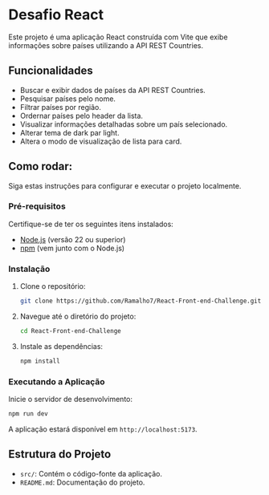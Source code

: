 # Desafio React

Este projeto é uma aplicação React construída com Vite que exibe informações sobre países utilizando a API REST Countries.

## Funcionalidades

- Buscar e exibir dados de países da API REST Countries.
- Pesquisar países pelo nome.
- Filtrar países por região.
- Ordernar países pelo header da lista.
- Visualizar informações detalhadas sobre um país selecionado.
- Alterar tema de dark par light.
- Altera o modo de visualização de lista para card.

## Como rodar:

Siga estas instruções para configurar e executar o projeto localmente.

### Pré-requisitos

Certifique-se de ter os seguintes itens instalados:

- [Node.js](https://nodejs.org/) (versão 22 ou superior)
- [npm](https://www.npmjs.com/) (vem junto com o Node.js)

### Instalação

1. Clone o repositório:

   ```bash
   git clone https://github.com/Ramalho7/React-Front-end-Challenge.git
   ```

2. Navegue até o diretório do projeto:

   ```bash
   cd React-Front-end-Challenge
   ```

3. Instale as dependências:

   ```bash
   npm install
   ```

### Executando a Aplicação

Inicie o servidor de desenvolvimento:

```bash
npm run dev
```

A aplicação estará disponível em `http://localhost:5173`.

## Estrutura do Projeto

- `src/`: Contém o código-fonte da aplicação.
- `README.md`: Documentação do projeto.
